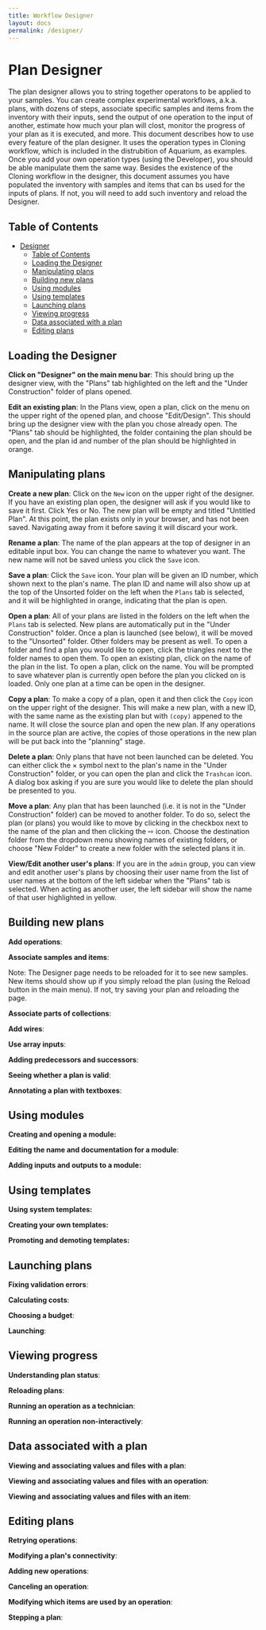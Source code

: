 ```yaml
---
title: Workflow Designer
layout: docs
permalink: /designer/
---
```


# Plan Designer

The plan designer allows you to string together operatons to be applied to your samples. You can create complex experimental workflows, a.k.a. plans, with dozens of steps, associate specific samples and items from the inventory with their inputs, send the output of one operation to the input of another, estimate how much your plan will clost, monitor the progress of your plan as it is executed, and more. This document describes how to use every feature of the plan designer. It uses the operation types in Cloning workflow, which is included in the distrubition of Aquarium, as examples. Once you add your own operation types (using the Developer), you should be able manipulate them the same way. Besides the existence of the Cloning workflow in the designer, this document assumes you have populated the inventory with samples and items that can bs used for the inputs of plans. If not, you will need to add such inventory and reload the Designer.

<!-- TOC -->

## Table of Contents

- [Designer](#plan-designer)
    - [Table of Contents](#table-of-contents)
    - [Loading the Designer](#loading-the-designer)
    - [Manipulating plans](#manipulating-plans)
    - [Building new plans](#building-new-plans)
    - [Using modules](#using-modules)
    - [Using templates](#using-templates)
    - [Launching plans](#launching-plans)
    - [Viewing progress](#viewing-progress)
    - [Data associated with a plan](#data-associated-with-a-plan)
    - [Editing plans](#editing-plans)

## Loading the Designer

**Click on "Designer" on the main menu bar**: This should bring up the designer view, with the "Plans" tab highlighted on the left and the "Under Construction" folder of plans opened.

**Edit an existing plan**: In the Plans view, open a plan, click on the menu on the upper right of the opened plan, and choose "Edit/Design". This should bring up the designer view with the plan you chose already open. The "Plans" tab should be highlighted, the folder containing the plan should be open, and the plan id and number of the plan should be highlighted in orange.



## Manipulating plans

**Create a new plan**: Click on the `New` icon on the upper right of the designer. If you have an existing plan open, the designer will ask if you would like to save it first. Click Yes or No. The new plan will be empty and titled "Untitled Plan". At this point, the plan exists only in your browser, and has not been saved. Navigating away from it before saving it will discard your work.

**Rename a plan**: The name of the plan appears at the top of designer in an editable input box. You can change the name to whatever you want. The new name will not be saved unless you click the `Save` icon.

**Save a plan**: Click the `Save` icon. Your plan will be given an ID number, which shown next to the plan's name. The plan ID and name will also show up at the top of the Unsorted folder on the left when the `Plans` tab is selected, and it will be highlighted in orange, indicating that the plan is open.

**Open a plan**: All of your plans are listed in the folders on the left when the `Plans` tab is selected. New plans are automatically put in the "Under Construction" folder. Once a plan is launched (see below), it will be moved to the "Unsorted" folder. Other folders may be present as well. To open a folder and find a plan you would like to open, click the triangles next to the folder names to open them. To open an existing plan, click on the name of the plan in the list. To open a plan, click on the name. You will be prompted to save whatever plan is currently open before the plan you clicked on is loaded. Only one plan at a time can be open in the designer.

**Copy a plan**: To make a copy of a plan, open it and then click the `Copy` icon on the upper right of the designer. This will make a new plan, with a new ID, with the same name as the existing plan but with `(copy)` appened to the name. It will close the source plan and open the new plan. If any operations in the source plan are active, the copies of those operations in the new plan will be put back into the "planning" stage. 

**Delete a plan**: Only plans that have not been launched can be deleted. You can either click the &times; symbol next to the plan's name in the "Under Construction" folder, or you can open the plan and click the `Trashcan` icon. A dialog box asking if you are sure you would like to delete the plan should be presented to you.

**Move a plan**: Any plan that has been launched (i.e. it is not in the "Under Construction" folder) can be moved to another folder. To do so, select the plan (or plans) you would like to move by clicking in the checkbox next to the name of the plan and then clicking the &#8680; icon. Choose the destination folder from the dropdown menu showing names of existing folders, or choose "New Folder" to create a new folder with the selected plans it in.

**View/Edit another user's plans**: If you are in the `admin` group, you can view and edit another user's plans by choosing their user name from the list of user names at the bottom of the left sidebar when the "Plans" tab is selected. When acting as another user, the left sidebar will show the name of that user highlighted in yellow.


## Building new plans

**Add operations**:

**Associate samples and items**:

Note: The Designer page needs to be reloaded for it to see new samples. New items should show up if you simply reload the plan (using the Reload button in the main menu). If not, try saving your plan and reloading the page. 

**Associate parts of collections**:

**Add wires**:

**Use array inputs**:

**Adding predecessors and successors**:

**Seeing whether a plan is valid**:

**Annotating a plan with textboxes**:



## Using modules

**Creating and opening a module:**

**Editing the name and documentation for a module**:

**Adding inputs and outputs to a module:**




## Using templates

**Using system templates:**

**Creating your own templates:**

**Promoting and demoting templates:**



## Launching plans

**Fixing validation errors**:

**Calculating costs**:

**Choosing a budget**:

**Launching**:



## Viewing progress

**Understanding plan status**: 

**Reloading plans**:

**Running an operation as a technician**:

**Running an operation non-interactively**:





## Data associated with a plan

**Viewing and associating values and files with a plan**:

**Viewing and associating values and files with an operation**:

**Viewing and associating values and files with an item**:



## Editing plans

**Retrying operations**:

**Modifying a plan's connectivity**:

**Adding new operations**:

**Canceling an operation**:

**Modifying which items are used by an operation**:

**Stepping a plan**:


